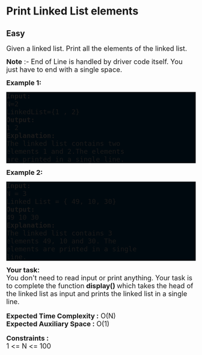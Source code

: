 # Print Linked List elements
## Easy
<div class="problems_problem_content__Xm_eO"><p><span style="font-size:18px">Given a linked list. Print all the elements of the linked list.</span></p>

<p><span style="font-size:18px"><strong>Note</strong> :- End of Line is handled by driver code itself. You just have to end with a single space.</span></p>

<p><strong><span style="font-size:18px">Example 1:</span></strong></p>

<pre style="background: rgb(0, 9, 15) !important;"><span style="font-size:18px"><strong>Input:</strong>
N=2
LinkedList={1 , 2}</span>
<span style="font-size:18px"><strong>Output:</strong>
1 2</span>
<span style="font-size:18px"><strong>Explanation:
</strong>The linked list contains two 
elements 1 and 2.The elements 
are printed in a single line.</span></pre>

<p><strong><span style="font-size:18px">Example 2:</span></strong></p>

<pre style="background: rgb(0, 9, 15) !important;"><strong><span style="font-size:18px">Input:</span></strong>
<span style="font-size:18px">N = 3</span>
<span style="font-size:18px">Linked List = { 49, 10, 30}</span>
<strong><span style="font-size:18px">Output: </span></strong>
<span style="font-size:18px">49 10 30</span>
<strong><span style="font-size:18px">Explanation:</span></strong>
<span style="font-size:18px">The linked list contains 3 
elements 49, 10 and 30. The 
elements are printed in a single 
line.</span></pre>

<div><strong><span style="font-size:18px">Your task:</span></strong></div>

<div><span style="font-size:18px">You don't need to read input or print anything. Your task is to complete the function <strong>display() </strong>which takes the head of the linked list as input and prints the linked list in a single line.</span></div>

<div>&nbsp;</div>

<div><span style="font-size:18px"><strong>Expected Time Complexity :</strong> O(N)</span></div>

<div><span style="font-size:18px"><strong>Expected Auxiliary Space :</strong> O(1)</span></div>

<div>&nbsp;</div>

<div><strong><span style="font-size:18px">Constraints :</span></strong></div>

<div><span style="font-size:18px">1 &lt;= N &lt;= 100</span></div>
</div>